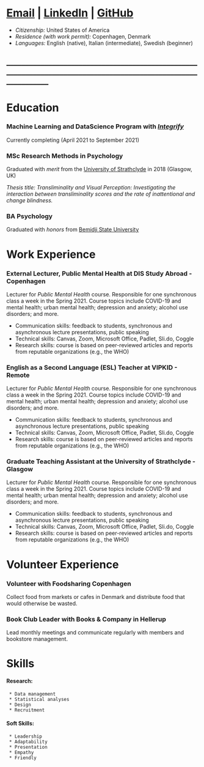 # [Email](mailto:bethannchamber+gitcv@gmail.com)    |   [LinkedIn](linkedin.com/in/bethanyannc)    |   [GitHub](https://github.com/bethannchamber)

* *Citizenship:* United States of America
* *Residence (with work permit):* Copenhagen, Denmark
* *Languages:* English (native), Italian (intermediate), Swedish (beginner)

## _______________________________________________________________________________________________________________  

# Education

### **Machine Learning and DataScience Program** with [*Integrify*](https://integrify.academy/international)
Currently completing (April 2021 to September 2021)

### **MSc Research Methods in Psychology** 
Graduated with *merit* from the [University of Strathclyde](https://www.strath.ac.uk/courses/postgraduatetaught/researchmethodsinpsychology/) in 2018 (Glasgow, UK)

*Thesis title: Transliminality and Visual Perception: Investigating the interaction between transliminality scores and the rate of inattentional and change blindness.*

### **BA Psychology**
Graduated with *honors* from [Bemidji State University](https://www.bemidjistate.edu/academics/departments/psychology/)

# Work Experience

### **External Lecturer, Public Mental Health** at DIS Study Abroad - Copenhagen

Lecturer for *Public Mental Health* course. Responsible for one synchronous class a week in the Spring 2021. Course topics include COVID-19 and mental health; urban mental health; depression and anxiety; alcohol use disorders; and more.

* Communication skills: feedback to students, synchronous and asynchronous lecture presentations, public speaking
* Technical skills: Canvas, Zoom, Microsoft Office, Padlet, Sli.do, Coggle
* Research skills: course is based on peer-reviewed articles and reports from reputable organizations (e.g., the WHO)

### **English as a Second Language (ESL) Teacher** at VIPKID - Remote

Lecturer for *Public Mental Health* course. Responsible for one synchronous class a week in the Spring 2021. Course topics include COVID-19 and mental health; urban mental health; depression and anxiety; alcohol use disorders; and more.

* Communication skills: feedback to students, synchronous and asynchronous lecture presentations, public speaking
* Technical skills: Canvas, Zoom, Microsoft Office, Padlet, Sli.do, Coggle
* Research skills: course is based on peer-reviewed articles and reports from reputable organizations (e.g., the WHO)

### **Graduate Teaching Assistant** at the University of Strathclyde - Glasgow

Lecturer for *Public Mental Health* course. Responsible for one synchronous class a week in the Spring 2021. Course topics include COVID-19 and mental health; urban mental health; depression and anxiety; alcohol use disorders; and more.

* Communication skills: feedback to students, synchronous and asynchronous lecture presentations, public speaking
* Technical skills: Canvas, Zoom, Microsoft Office, Padlet, Sli.do, Coggle
* Research skills: course is based on peer-reviewed articles and reports from reputable organizations (e.g., the WHO)

# Volunteer Experience

### **Volunteer with Foodsharing Copenhagen**

Collect food from markets or cafes in Denmark and distribute food that would otherwise be wasted.

### **Book Club Leader with Books & Company in Hellerup**

Lead monthly meetings and communicate regularly with members and bookstore management.


# Skills


#### Research:

     * Data management
     * Statistical analyses
     * Design
     * Recruitment

#### Soft Skills:

     * Leadership
     * Adaptability
     * Presentation
     * Empathy
     * Friendly
